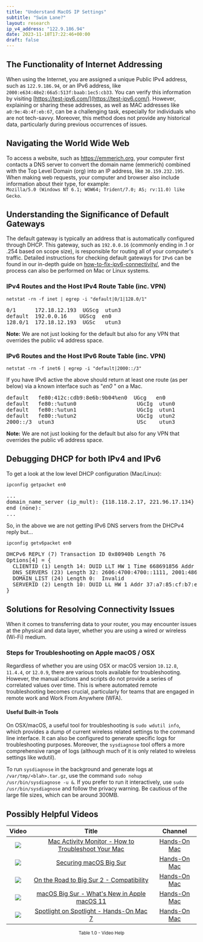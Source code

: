 ```yaml
---
title: "Understand MacOS IP Settings"
subtitle: "Swim Lane?"
layout: research
ip_v4_address: "122.9.186.94"
date: 2023-11-18T17:22:46+00:00
draft: false
---
```


## The Functionality of Internet Addressing

When using the Internet, you are assigned a unique Public IPv4 address, such as ```122.9.186.94```, or an IPv6 address, like ```2000:e634:48e2:66a5:513f:baab:1ec5:cb33```. You can verify this information by visiting [https://test-ipv6.com/](https://test-ipv6.com/). However, explaining or sharing these addresses, as well as MAC addresses like ```a0:9e:4b:4f:eb:67```, can be a challenging task, especially for individuals who are not tech-savvy. Moreover, this method does not provide any historical data, particularly during previous occurrences of issues.
## Navigating the World Wide Web

To access a website, such as https://emmerich.org, your computer first contacts a DNS server to convert the domain name (emmerich) combined with the Top Level Domain (org) into an IP address, like ```30.159.232.195```. When making web requests, your computer and browser also include information about their type, for example: <br>```Mozilla/5.0 (Windows NT 6.1; WOW64; Trident/7.0; AS; rv:11.0) like Gecko```.
## Understanding the Significance of Default Gateways

The default gateway is typically an address that is automatically configured through DHCP. This gateway, such as ```192.0.0.16``` (commonly ending in .1 or .254 based on scope size), is responsible for routing all of your computer's traffic. Detailed instructions for checking default gateways for ```IPv6``` can be found in our in-depth guide on [how-to-fix-ipv6-connectivity/](/blog/how-to-fix-ipv6-connectivity/), and the process can also be performed on Mac or Linux systems.
### IPv4 Routes and the Host IPv4 Route Table (inc. VPN)
```netstat -rn -f inet | egrep -i "default|0/1|128.0/1"```

<pre>
0/1      172.18.12.193  UGScg  utun3
default  192.0.0.16    UGScg  en0
128.0/1  172.18.12.193  UGSc   utun3</pre>

**Note:** We are not just looking for the default but also for any VPN that overrides the public v4 address space.

### IPv6 Routes and the Host IPv6 Route Table (inc. VPN)
```netstat -rn -f inet6 | egrep -i "default|2000::/3"```

If you have IPv6 active the above should return at least one route (as per below) via a known interface such as "_en0_ " on a Mac. 

<pre>
default   fe80:412c:cdb9:8e6b:9b04%en0  UGcg   en0
default   fe80::%utun0                   UGcIg  utun0
default   fe80::%utun1                   UGcIg  utun1
default   fe80::%utun2                   UGcIg  utun2
2000::/3  utun3                          USc    utun3</pre>

**Note:** We are not just looking for the default but also for any VPN that overrides the public v6 address space.
<br>

## Debugging DHCP for both IPv4 and IPv6

To get a look at the low level DHCP configuration (Mac/Linux): 

```ipconfig getpacket en0```

<pre>
...
domain_name_server (ip_mult): {118.118.2.17, 221.96.17.134}
end (none):
...</pre>

So, in the above we are not getting IPv6 DNS servers from the DHCPv4 reply but...

```ipconfig getv6packet en0```

<pre>
DHCPv6 REPLY (7) Transaction ID 0x80940b Length 76
Options[4] = {
  CLIENTID (1) Length 14: DUID LLT HW 1 Time 668691856 Addr a0:9e:4b:4f:eb:67
  DNS_SERVERS (23) Length 32: 2606:4700:4700::1111, 2001:4860:4860::8844
  DOMAIN_LIST (24) Length 0:  Invalid
  SERVERID (2) Length 10: DUID LL HW 1 Addr 37:a7:85:cf:b7:e3
}</pre>




## Solutions for Resolving Connectivity Issues

When it comes to transferring data to your router, you may encounter issues at the physical and data layer, whether you are using a wired or wireless (Wi-Fi) medium.
### Steps for Troubleshooting on Apple macOS / OSX
Regardless of whether you are using OSX or macOS version ```10.12.8```, ```11.4.4```, or ```12.0.9```, there are various tools available for troubleshooting. However, the manual actions and scripts do not provide a series of correlated values over time. This is where automated remote troubleshooting becomes crucial, particularly for teams that are engaged in remote work and Work From Anywhere (WFA).
#### Useful Built-in Tools
On OSX/macOS, a useful tool for troubleshooting is ```sudo wdutil info```, which provides a dump of current wireless related settings to the command line interface. It can also be configured to generate specific logs for troubleshooting purposes. Moreover, the ```sysdiagnose``` tool offers a more comprehensive range of logs (although much of it is only related to wireless settings like wdutil).

To run ```sysdiagnose``` in the background and generate logs at ```/var/tmp/<blah>.tar.gz```, use the command ```sudo nohup /usr/bin/sysdiagnose -u &```. If you prefer to run it interactively, use ```sudo /usr/bin/sysdiagnose``` and follow the privacy warning. Be cautious of the large file sizes, which can be around 300MB.
## Possibly Helpful Videos

<link href="/plugins/lity/css/lity.min.css" rel="stylesheet">
<script src="/plugins/lity/js/lity.min.js"></script>
<div class="table1-start"></div>

|Video | Title | Channel |
| :---: | :---: | :---: |
|<a href="https://www.youtube.com/watch?v=TWzWd_DiaJ0" data-lity><img src="https://i.ytimg.com/vi/TWzWd_DiaJ0/default.jpg" class="img-fluid"></a>|<a href="https://www.youtube.com/watch?v=TWzWd_DiaJ0" data-lity>Mac Activity Monitor - How to Troubleshoot Your Mac</a>|<a target="_blank" href="https://www.youtube.com/channel/UCg43DP8MdHVcl4rFK_delBg" >Hands-On Mac</a>|
|<a href="https://www.youtube.com/watch?v=7KdhJimuhNw" data-lity><img src="https://i.ytimg.com/vi/7KdhJimuhNw/default.jpg" class="img-fluid"></a>|<a href="https://www.youtube.com/watch?v=7KdhJimuhNw" data-lity>Securing macOS Big Sur</a>|<a target="_blank" href="https://www.youtube.com/channel/UCg43DP8MdHVcl4rFK_delBg" >Hands-On Mac</a>|
|<a href="https://www.youtube.com/watch?v=HEbK-Tignuc" data-lity><img src="https://i.ytimg.com/vi/HEbK-Tignuc/default.jpg" class="img-fluid"></a>|<a href="https://www.youtube.com/watch?v=HEbK-Tignuc" data-lity>On the Road to Big Sur 2 - Compatibility</a>|<a target="_blank" href="https://www.youtube.com/channel/UCg43DP8MdHVcl4rFK_delBg" >Hands-On Mac</a>|
|<a href="https://www.youtube.com/watch?v=JMKi6o9kaZI" data-lity><img src="https://i.ytimg.com/vi/JMKi6o9kaZI/default.jpg" class="img-fluid"></a>|<a href="https://www.youtube.com/watch?v=JMKi6o9kaZI" data-lity>macOS Big Sur - What&#39;s New in Apple macOS 11</a>|<a target="_blank" href="https://www.youtube.com/channel/UCg43DP8MdHVcl4rFK_delBg" >Hands-On Mac</a>|
|<a href="https://www.youtube.com/watch?v=RslZ4W1EPqk" data-lity><img src="https://i.ytimg.com/vi/RslZ4W1EPqk/default.jpg" class="img-fluid"></a>|<a href="https://www.youtube.com/watch?v=RslZ4W1EPqk" data-lity>Spotlight on Spotlight - Hands-On Mac 7</a>|<a target="_blank" href="https://www.youtube.com/channel/UCg43DP8MdHVcl4rFK_delBg" >Hands-On Mac</a>|

<center><small>Table 1.0 - Video Help</small></center>
 <br>
<div class="table1-end"></div>
<script type="text/javascript">
(function() {
    $('div.table1-start').nextUntil('div.table1-end', 'table').addClass('table thead-dark table-striped table-responsive rounded').attr('id', 't1');
    $('#t1').find('thead').addClass('thead-dark');
})();
</script>
